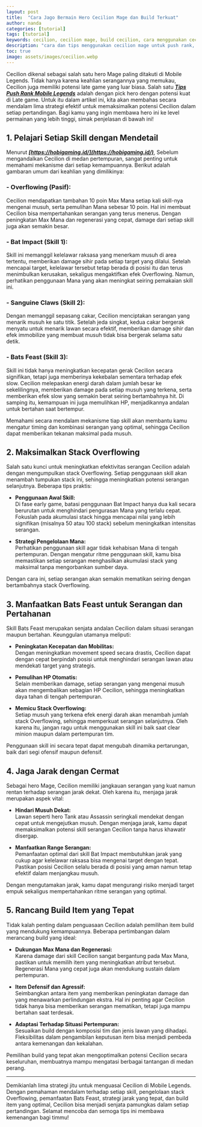 ```yaml
---
layout: post
title:  "Cara Jago Bermain Hero Cecilion Mage dan Build Terkuat"
author: nanda
categories: [tutorial]
tags: [tutorial]
keywords: cecilion, cecilion mage, build cecilion, cara menggunakan cecilion, stak cecilion, full stak cecilion, build cecilion sakit
description: "cara dan tips menggunakan cecilion mage untuk push rank, mengumpulkan stak cepat dan build cecilion dengan damage paling sakit"
toc: true
image: assets/images/cecilion.webp
---
```


Cecilion dikenal sebagai salah satu hero Mage paling ditakuti di Mobile Legends. Tidak hanya karena keahlian serangannya yang memukau, Cecilion juga memiliki potensi late game yang luar biasa. Salah satu ***[Tips Push Rank Mobile Legends](https://hobigaming.id/tips/tips-push-rank-mobile-legends-tanpa-emosi-di-game-kompetitif/)*** adalah dengan pick hero dengan potensi kuat di Late game. Untuk itu dalam artikel ini, kita akan membahas secara mendalam lima strategi efektif untuk memaksimalkan potensi Cecilion dalam setiap pertandingan. Bagi kamu yang ingin membawa hero ini ke level permainan yang lebih tinggi, simak penjelasan di bawah ini!


## 1. Pelajari Setiap Skill dengan Mendetail

Menurut ***[https://hobigaming.id/](https://hobigaming.id/)***, Sebelum mengandalkan Cecilion di medan pertempuran, sangat penting untuk memahami mekanisme dari setiap kemampuannya. Berikut adalah gambaran umum dari keahlian yang dimilikinya:

### - **Overflowing (Pasif):**  
  Cecilion mendapatkan tambahan 10 poin Max Mana setiap kali skill-nya mengenai musuh, serta pemulihan Mana sebesar 10 poin. Hal ini membuat Cecilion bisa mempertahankan serangan yang terus menerus. Dengan peningkatan Max Mana dan regenerasi yang cepat, damage dari setiap skill juga akan semakin besar.

### - **Bat Impact (Skill 1):**  
  Skill ini memanggil kelelawar raksasa yang menerkam musuh di area tertentu, memberikan damage sihir pada setiap target yang dilalui. Setelah mencapai target, kelelawar tersebut tetap berada di posisi itu dan terus menimbulkan kerusakan, sekaligus mengaktifkan efek Overflowing. Namun, perhatikan penggunaan Mana yang akan meningkat seiring pemakaian skill ini.

### - **Sanguine Claws (Skill 2):**  
  Dengan memanggil sepasang cakar, Cecilion menciptakan serangan yang menarik musuh ke satu titik. Setelah jeda singkat, kedua cakar bergerak menyatu untuk menarik lawan secara efektif, memberikan damage sihir dan efek immobilize yang membuat musuh tidak bisa bergerak selama satu detik.

### - **Bats Feast (Skill 3):**  
  Skill ini tidak hanya meningkatkan kecepatan gerak Cecilion secara signifikan, tetapi juga memberinya kekebalan sementara terhadap efek slow. Cecilion melepaskan energi darah dalam jumlah besar ke sekelilingnya, memberikan damage pada setiap musuh yang terkena, serta memberikan efek slow yang semakin berat seiring bertambahnya hit. Di samping itu, kemampuan ini juga memulihkan HP, menjadikannya andalan untuk bertahan saat bertempur.

Memahami secara mendalam mekanisme tiap skill akan membantu kamu mengatur timing dan kombinasi serangan yang optimal, sehingga Cecilion dapat memberikan tekanan maksimal pada musuh.

## 2. Maksimalkan Stack Overflowing

Salah satu kunci untuk meningkatkan efektivitas serangan Cecilion adalah dengan mengumpulkan stack Overflowing. Setiap penggunaan skill akan menambah tumpukan stack ini, sehingga meningkatkan potensi serangan selanjutnya. Beberapa tips praktis:

- **Penggunaan Awal Skill:**  
  Di fase early game, batasi penggunaan Bat Impact hanya dua kali secara berurutan untuk menghindari pengurasan Mana yang terlalu cepat. Fokuslah pada akumulasi stack hingga mencapai nilai yang lebih signifikan (misalnya 50 atau 100 stack) sebelum meningkatkan intensitas serangan.

- **Strategi Pengelolaan Mana:**  
  Perhatikan penggunaan skill agar tidak kehabisan Mana di tengah pertempuran. Dengan mengatur ritme penggunaan skill, kamu bisa memastikan setiap serangan menghasilkan akumulasi stack yang maksimal tanpa mengorbankan sumber daya.

Dengan cara ini, setiap serangan akan semakin mematikan seiring dengan bertambahnya stack Overflowing.

## 3. Manfaatkan Bats Feast untuk Serangan dan Pertahanan

Skill Bats Feast merupakan senjata andalan Cecilion dalam situasi serangan maupun bertahan. Keunggulan utamanya meliputi:

- **Peningkatan Kecepatan dan Mobilitas:**  
  Dengan meningkatkan movement speed secara drastis, Cecilion dapat dengan cepat berpindah posisi untuk menghindari serangan lawan atau mendekati target yang strategis.

- **Pemulihan HP Otomatis:**  
  Selain memberikan damage, setiap serangan yang mengenai musuh akan mengembalikan sebagian HP Cecilion, sehingga meningkatkan daya tahan di tengah pertempuran.

- **Memicu Stack Overflowing:**  
  Setiap musuh yang terkena efek energi darah akan menambah jumlah stack Overflowing, sehingga memperkuat serangan selanjutnya. Oleh karena itu, jangan ragu untuk menggunakan skill ini baik saat clear minion maupun dalam pertempuran tim.

Penggunaan skill ini secara tepat dapat mengubah dinamika pertarungan, baik dari segi ofensif maupun defensif.

## 4. Jaga Jarak dengan Cermat

Sebagai hero Mage, Cecilion memiliki jangkauan serangan yang kuat namun rentan terhadap serangan jarak dekat. Oleh karena itu, menjaga jarak merupakan aspek vital:

- **Hindari Musuh Dekat:**  
  Lawan seperti hero Tank atau Assassin seringkali mendekat dengan cepat untuk mengejutkan musuh. Dengan menjaga jarak, kamu dapat memaksimalkan potensi skill serangan Cecilion tanpa harus khawatir disergap.

- **Manfaatkan Range Serangan:**  
  Pemanfaatan optimal dari skill Bat Impact membutuhkan jarak yang cukup agar kelelawar raksasa bisa mengenai target dengan tepat. Pastikan posisi Cecilion selalu berada di posisi yang aman namun tetap efektif dalam menjangkau musuh.

Dengan mengutamakan jarak, kamu dapat mengurangi risiko menjadi target empuk sekaligus mempertahankan ritme serangan yang optimal.

## 5. Rancang Build Item yang Tepat

Tidak kalah penting dalam penguasaan Cecilion adalah pemilihan item build yang mendukung kemampuannya. Beberapa pertimbangan dalam merancang build yang ideal:

- **Dukungan Max Mana dan Regenerasi:**  
  Karena damage dari skill Cecilion sangat bergantung pada Max Mana, pastikan untuk memilih item yang meningkatkan atribut tersebut. Regenerasi Mana yang cepat juga akan mendukung sustain dalam pertempuran.

- **Item Defensif dan Agressif:**  
  Seimbangkan antara item yang memberikan peningkatan damage dan yang menawarkan perlindungan ekstra. Hal ini penting agar Cecilion tidak hanya bisa memberikan serangan mematikan, tetapi juga mampu bertahan saat terdesak.

- **Adaptasi Terhadap Situasi Pertempuran:**  
  Sesuaikan build dengan komposisi tim dan jenis lawan yang dihadapi. Fleksibilitas dalam pengambilan keputusan item bisa menjadi pembeda antara kemenangan dan kekalahan.

Pemilihan build yang tepat akan mengoptimalkan potensi Cecilion secara keseluruhan, membuatnya mampu mengatasi berbagai tantangan di medan perang.

---

Demikianlah lima strategi jitu untuk menguasai Cecilion di Mobile Legends. Dengan pemahaman mendalam terhadap setiap skill, pengelolaan stack Overflowing, pemanfaatan Bats Feast, strategi jarak yang tepat, dan build item yang optimal, Cecilion bisa menjadi senjata pamungkas dalam setiap pertandingan. Selamat mencoba dan semoga tips ini membawa kemenangan bagi timmu!

